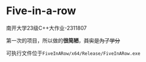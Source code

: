 # Five-in-a-row
南开大学23级C++大作业-2311807

第一次的项目，所以做的**很简陋**，~~其实是为了学分~~

可执行文件位于`FiveInARow/x64/Release/FiveInARow.exe`
